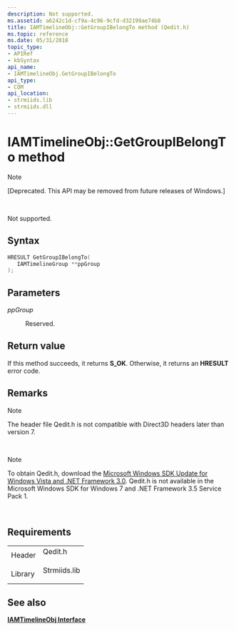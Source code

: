 ```yaml
---
description: Not supported.
ms.assetid: a6242c1d-cf9a-4c96-9cfd-d32199ae74b8
title: IAMTimelineObj::GetGroupIBelongTo method (Qedit.h)
ms.topic: reference
ms.date: 05/31/2018
topic_type: 
- APIRef
- kbSyntax
api_name: 
- IAMTimelineObj.GetGroupIBelongTo
api_type: 
- COM
api_location: 
- strmiids.lib
- strmiids.dll
---
```


# IAMTimelineObj::GetGroupIBelongTo method

> [!Note]  
> \[Deprecated. This API may be removed from future releases of Windows.\]

 

Not supported.

## Syntax


```C++
HRESULT GetGroupIBelongTo(
   IAMTimelineGroup **ppGroup
);
```



## Parameters

<dl> <dt>

*ppGroup* 
</dt> <dd>

Reserved.

</dd> </dl>

## Return value

If this method succeeds, it returns **S\_OK**. Otherwise, it returns an **HRESULT** error code.

## Remarks

> [!Note]  
> The header file Qedit.h is not compatible with Direct3D headers later than version 7.

 

> [!Note]  
> To obtain Qedit.h, download the [Microsoft Windows SDK Update for Windows Vista and .NET Framework 3.0](https://msdn.microsoft.com/windowsvista/bb980924.aspx). Qedit.h is not available in the Microsoft Windows SDK for Windows 7 and .NET Framework 3.5 Service Pack 1.

 

## Requirements



|                    |                                                                                         |
|--------------------|-----------------------------------------------------------------------------------------|
| Header<br/>  | <dl> <dt>Qedit.h</dt> </dl>      |
| Library<br/> | <dl> <dt>Strmiids.lib</dt> </dl> |



## See also

<dl> <dt>

[**IAMTimelineObj Interface**](iamtimelineobj.md)
</dt> </dl>

 

 




